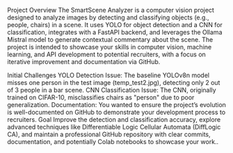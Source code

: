 Project Overview
The SmartScene Analyzer is a computer vision project designed to analyze images by detecting and classifying objects (e.g., people, chairs) in a scene. It uses YOLO for object detection and a CNN for classification, integrates with a FastAPI backend, and leverages the Ollama Mistral model to generate contextual commentary about the scene. The project is intended to showcase your skills in computer vision, machine learning, and API development to potential recruiters, with a focus on iterative improvement and documentation via GitHub.

Initial Challenges
YOLO Detection Issue: The baseline YOLOv8n model misses one person in the test image (temp_test2.jpg), detecting only 2 out of 3 people in a bar scene.
CNN Classification Issue: The CNN, originally trained on CIFAR-10, misclassifies chairs as "person" due to poor generalization.
Documentation: You wanted to ensure the project’s evolution is well-documented on GitHub to demonstrate your development process to recruiters.
Goal
Improve the detection and classification accuracy, explore advanced techniques like Differentiable Logic Cellular Automata (DiffLogic CA), and maintain a professional GitHub repository with clear commits, documentation, and potentially Colab notebooks to showcase your work..
